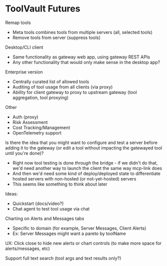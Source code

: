 # ToolVault Futures

Remap tools
- Meta tools combines tools from multiple servers (all, selected tools)
- Remove tools from server (suppress tools)

Desktop/CLI client
- Same functionality as gateway web app, using gateway REST APIs
- Any other functionality that would only make sense in the desktop app?

Enterprise version
- Centrally curated list of allowed tools
- Auditing of tool usage from all clients (via proxy)
- Ability for client gateway to proxy to upstream gateway (tool aggregation, tool proxying)

Other
- Auth (proxy)
- Risk Assessment
- Cost Tracking/Management
- OpenTelemetry support

Is there the idea that you might want to configure and test a server before adding it to the gateway (or edit a tool without impacting the gatewayed tool until you're done)?
- Right now tool testing is done *through* the bridge - if we didn't do that, we'd need another way to launch the client the same way mcp-link does
- And then we'd need some kind of deploy/deployed state to differentiate hosted servers with non-hosted (or not-yet-hosted) servers
- This seems like something to think about later 

Ideas:
- Quickstart (docs/video?)
- Chat agent to test tool usage via chat

Charting on Alerts and Messages tabs
- Specific to domain (for example, Server Messages, Client Alerts)
- Ex: Server Messages might want a pareto by toolName

UX: Click close to hide new alerts or chart controls (to make more space for alerts/messages, etc)

Support full text search (tool args and text results only?)
